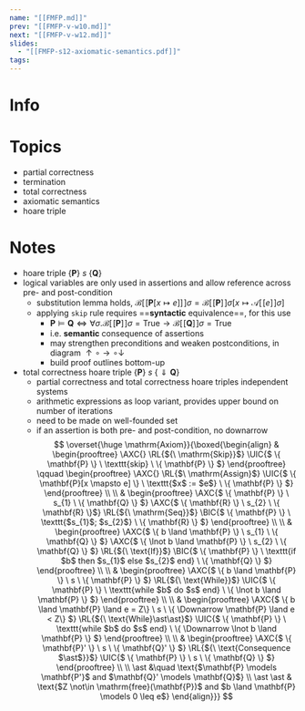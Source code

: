 ```yaml
---
name: "[[FMFP.md]]"
prev: "[[FMFP-v-w10.md]]"
next: "[[FMFP-v-w12.md]]"
slides:
  - "[[FMFP-s12-axiomatic-semantics.pdf]]"
tags:
---
```



# Info


# Topics
- partial correctness
- termination
- total correctness
- axiomatic semantics
- hoare triple

# Notes
- hoare triple $\{  \mathbf{P} \} \ s \ \{  \mathbf{Q} \}$
- logical variables are only used in assertions and allow reference across pre- and post-condition
	- substitution lemma holds, $\mathcal{B}[\![\mathbf{P}[x \mapsto e]]\!]\sigma = \mathcal{B}[\![\mathbf{P}]\!]\sigma[x \mapsto \mathcal{A}[\![e]\!]\sigma]$
	- applying $\texttt{skip}$ rule requires ==**syntactic** equivalence==, for this use
		- $\mathbf{P} \models \mathbf{Q} \iff \forall \sigma.\mathcal{B}[\![\mathbf{P}]\!]\sigma= \mathrm{True} \to \mathcal{B}[\![\mathbf{Q}]\!]\sigma = \mathrm{True}$
		- i.e. **semantic** consequence of assertions
		- may strengthen preconditions and weaken postconditions, in diagram $\uparrow \circ \rightarrow \circ \downarrow$
		- build proof outlines bottom-up
- total correctness hoare triple $\{  \mathbf{P} \} \ s \ \{ \Downarrow  \mathbf{ Q}\}$
	- partial correctness and total correctness hoare triples independent systems
	- arithmetic expressions as loop variant, provides upper bound on number of iterations
	- need to be made on well-founded set
	- if an assertion is both pre- and post-condition, no downarrow
$$
\overset{\huge \mathrm{Axiom}}{\boxed{\begin{align}
&
\begin{prooftree}
\AXC{}
\RL{${\ \mathrm{Skip}}$}
\UIC{$ \{ \mathbf{P} \} \ \texttt{skip} \ \{ \mathbf{P} \} $}
\end{prooftree}
\qquad \begin{prooftree}
\AXC{}
\RL{$\ \mathrm{Assign}$}
\UIC{$ \{ \mathbf{P}[x \mapsto e] \} \ \texttt{$x$ := $e$} \ \{ \mathbf{P} \} $}
\end{prooftree}
\\ \\ 
&
\begin{prooftree}
\AXC{$ \{ \mathbf{P} \} \ s_{1} \ \{ \mathbf{Q} \} $}
\AXC{$ \{ \mathbf{R} \} \ s_{2} \ \{ \mathbf{R} \}$}
\RL{${\ \mathrm{Seq}}$}
\BIC{$ \{ \mathbf{P} \} \ \texttt{$s_{1}$; $s_{2}$} \ \{ \mathbf{R} \} $}
\end{prooftree}
\\ \\
&
\begin{prooftree}
\AXC{$ \{ b \land \mathbf{P} \} \ s_{1} \ \{ \mathbf{Q} \} $}
\AXC{$ \{ \lnot b \land \mathbf{P} \} \ s_{2} \ \{ \mathbf{Q} \} $}
\RL{${\ \text{If}}$}
\BIC{$ \{ \mathbf{P} \} \ \texttt{if $b$ then $s_{1}$ else $s_{2}$ end} \ \{ \mathbf{Q} \} $}
\end{prooftree}
\\ \\
&
\begin{prooftree}
\AXC{$ \{ b \land \mathbf{P} \} \ s \ \{ \mathbf{P} \} $}
\RL{${\ \text{While}}$}
\UIC{$ \{ \mathbf{P} \} \ \texttt{while $b$ do $s$ end} \ \{ \lnot b \land \mathbf{P} \} $}
\end{prooftree}
\\ \\
&
\begin{prooftree}
\AXC{$ \{ b \land \mathbf{P} \land e = Z\} \ s \ \{ \Downarrow \mathbf{P} \land e < Z\} $}
\RL{${\ \text{While}\ast\ast}$}
\UIC{$ \{ \mathbf{P} \} \ \texttt{while $b$ do $s$ end} \ \{ \Downarrow \lnot b \land \mathbf{P} \} $}
\end{prooftree}
\\ \\
&
\begin{prooftree}
\AXC{$ \{ \mathbf{P}' \} \ s \ \{ \mathbf{Q}' \} $}
\RL{${\ \text{Consequence $\ast$}}$}
\UIC{$ \{ \mathbf{P} \} \ s \ \{ \mathbf{Q} \} $}
\end{prooftree}
\\ \\
\ast &\quad \text{$\mathbf{P} \models \mathbf{P'}$ and $\mathbf{Q}' \models \mathbf{Q}$} \\
\ast \ast & \text{$Z \not\in \mathrm{free}(\mathbf{P})$ and $b \land \mathbf{P} \models 0 \leq e$}
\end{align}}}
$$
